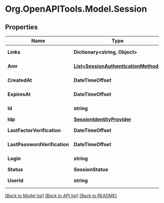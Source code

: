 # Org.OpenAPITools.Model.Session

## Properties

Name | Type | Description | Notes
------------ | ------------- | ------------- | -------------
**Links** | **Dictionary&lt;string, Object&gt;** |  | [optional] [readonly] 
**Amr** | [**List&lt;SessionAuthenticationMethod&gt;**](SessionAuthenticationMethod.md) |  | [optional] [readonly] 
**CreatedAt** | **DateTimeOffset** |  | [optional] [readonly] 
**ExpiresAt** | **DateTimeOffset** |  | [optional] [readonly] 
**Id** | **string** |  | [optional] [readonly] 
**Idp** | [**SessionIdentityProvider**](SessionIdentityProvider.md) |  | [optional] 
**LastFactorVerification** | **DateTimeOffset** |  | [optional] [readonly] 
**LastPasswordVerification** | **DateTimeOffset** |  | [optional] [readonly] 
**Login** | **string** |  | [optional] [readonly] 
**Status** | **SessionStatus** |  | [optional] 
**UserId** | **string** |  | [optional] [readonly] 

[[Back to Model list]](../README.md#documentation-for-models) [[Back to API list]](../README.md#documentation-for-api-endpoints) [[Back to README]](../README.md)

